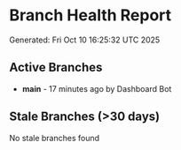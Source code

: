 # Branch Health Report
Generated: Fri Oct 10 16:25:32 UTC 2025

## Active Branches
- **main** - 17 minutes ago by Dashboard Bot

## Stale Branches (>30 days)
No stale branches found
